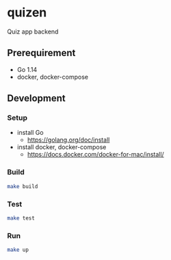 # quizen

Quiz app backend

## Prerequirement

- Go 1.14
- docker, docker-compose

## Development

### Setup

- install Go
  - https://golang.org/doc/install
- install docker, docker-compose
  - https://docs.docker.com/docker-for-mac/install/

### Build

```bash
make build
```

### Test

```bash
make test
```

### Run

```bash
make up
```
